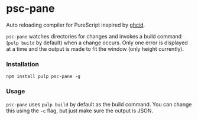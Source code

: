 # psc-pane

Auto reloading compiler for PureScript inspired by [ghcid](https://github.com/ndmitchell/ghcid).

`psc-pane` watches directories for changes and invokes a build command (`pulp build` by default)
when a change occurs.
Only one error is displayed at a time and the output is made to fit the window
(only height currently).

### Installation

```
npm install pulp psc-pane -g
```

### Usage

`psc-pane` uses `pulp build` by default as the build command. You can change
this using the `-c` flag, but just make sure the output is JSON.

